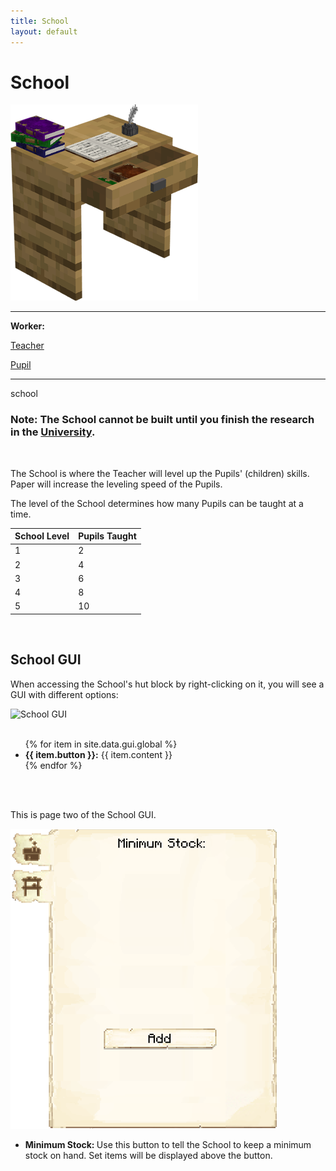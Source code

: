 ```yaml
---
title: School
layout: default
---
```

# School

<div class="infobox box text-center">
    <img src="../../assets/images/buildings/school.png" alt="School" />
    <hr />
    <div class="row section-text text-left">
        <div class="col">
        <p><strong>Worker:</strong></p>
        </div>
        <div class="col">
        <p><a href="../workers/teacher">Teacher</a></p>
        </div>
        <div class="col">
        <p><a href="../workers/pupil">Pupil</a></p>
        </div>
    </div>
    <hr />
    <recipe>school</recipe>
</div>

### Note: The School cannot be built until you finish the research in the [University](../../source/buildings/university).
<br>

The School is where the Teacher will level up the Pupils' (children) skills. Paper will increase the leveling speed of the Pupils. 

The level of the School determines how many Pupils can be taught at a time.

| School Level | Pupils Taught |
| ----- | ----- |
| 1 | 2 |
| 2 | 4 |
| 3 | 6 |
| 4 | 8 |
| 5 | 10 |  

<br>

## School GUI

When accessing the School's hut block by right-clicking on it, you will see a GUI with different options:

<div class="row">
  <div class="col-sm-12 col-md">
    <img src="../../assets/images/gui/schoolgui.png" class="img-fluid mx-auto" alt="School GUI">
  </div>
  <div class="col-sm-12 col-md">
    <br>
    <ul>
      {% for item in site.data.gui.global %}
        <li><strong>{{ item.button }}:</strong> {{ item.content }}</li>
      {% endfor %}
    </ul>
  </div>
</div>
<br> <br>

This is page two of the School GUI.

<div class="row">
    <div class="col-sm-12 col-md">
        <img src="../../assets/images/gui/minstockgui.png" class="img-fluid mx-auto" alt="School GUI 2">
    </div>
    <div class="col-sm-12 col-md">
        <ul>
        <li><strong> Minimum Stock: </strong> Use this button to tell the School to keep a minimum stock on hand. Set items will be displayed above the button.</li>
        </ul>
    </div>
</div>
